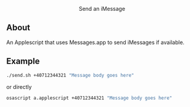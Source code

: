 <p align="center">Send an  iMessage</p>

## About

An Applescript that uses Messages.app to send iMessages if available.

## Example

```bash
./send.sh +40712344321 "Message body goes here"
```

or directly

```bash
osascript a.applescript +40712344321 "Message body goes here"
```

